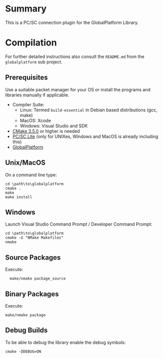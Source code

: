 # Summary

This is a PC/SC connection plugin for the GlobalPlatform Library.

# Compilation

For further detailed instructions also consult the `README.md` from the `globalplatform` sub project.

## Prerequisites

Use a suitable packet manager for your OS or install the programs and libraries manually if applicable.

* Compiler Suite:
  * Linux: Termed `build-essential` in Debian based distributions (gcc, make)
  * MacOS: Xcode
  * Windows: Visual Studio and SDK
* [CMake 3.5.0](http://www.cmake.org/) or higher is needed
* [PC/SC Lite](https://pcsclite.apdu.fr) (only for UNIXes, Windows and MacOS is already including this)
* [GlobalPlatform](https://github.com/kaoh/globalplatform)

## Unix/MacOS

On a command line type:

```
cd \path\to\globalplatform
cmake .
make
make install
```

## Windows

Launch Visual Studio Command Prompt / Developer Command Prompt:

```
cd \path\to\globalplatform
cmake -G "NMake Makefiles"  
nmake
```

## Source Packages

Execute:

      make/nmake package_source

## Binary Packages

Execute:

    make/nmake package

## Debug Builds

To be able to debug the library enable the debug symbols:

    cmake -DDEBUG=ON
